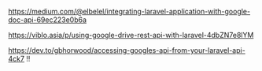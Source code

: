 https://medium.com/@elbelel/integrating-laravel-application-with-google-doc-api-69ec223e0b6a

https://viblo.asia/p/using-google-drive-rest-api-with-laravel-4dbZN7e8lYM

https://dev.to/gbhorwood/accessing-googles-api-from-your-laravel-api-4ck7 !!

